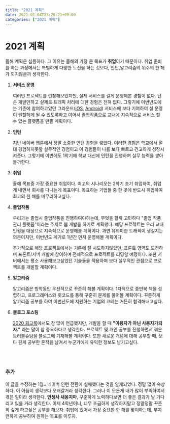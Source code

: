 ```yaml
---
title: "2021 계획"
date: 2021-01-04T23:20:21+09:00
categories: ["2021 계획"]
---
```


# 2021 계획

올해 계획은 심플하다. 그 이유는 올해의 가장 큰 목표가 **취업**이기 때문이다. 취업 준비를 하는 과정에서는 특별하게 다양한 도전을 하는 것보다, 인턴,알고리즘의 위주의 한 해가 되지않을까 생각한다.



1. **서비스 운영**

    여러번 프로젝트를 런칭해보았지만, 실제 서비스를 길게 운영해본 경험이 없다. 단순 개발만하고 실제로 트래픽 처리에 대한 경험은 전혀 없다. 그렇기에 이번년도에는 기존에 참여하고있던 그라운드([iOS](https://apps.apple.com/us/app/%EA%B7%B8%EB%9D%BC%EC%9A%B4%EB%93%9C/id1483838254), [Android](https://play.google.com/store/apps/details?id=com.yourssu.ground&hl=ko)) 서비스에 보다 기여하여 실 운영이 원할하게 될 수 있도록하고 이어서 졸업작품으로 교내에 지속적으로 서비스 할 수 있는 플랫폼을 만들 계획이다.


2. **인턴**

    지난 네이버 웹툰에서 정말 소중한 인턴 경험을 쌓았다. 이러한 경험은 학교에서 절대 경험하지못할 실무적인 경험이고 이 경험들이 나를 보다 빠르고 견고하게 성장시켜준다. 그렇기에 이번에도 1학기에 학교 대신에 인턴을 진행하며 실무 능력을 쌓아볼까한다.

3. **취업**
    
    올해 목표중 가장 중요한 취업이다. 최고의 시나리오는 2학기 조기 취업하여, 취업계 내면서 회사를 다니는게 목표이다. 목표하는 기업들 중 한 곳에 반드시 취업하여 최고의 한 해를 마무리하고싶다.

4. **졸업작품**

    우리과는 졸업시 졸업작품을 진행하여야하는데, 무엇을 할까 고민하다 "졸업 작품 관리 플랫폼"이라는 주제로 웹 개발을 하기로 계획했다. 해당 프로젝트는 우리 교내인원을 대상으로 지속적으로 운영해볼 계획이다. 과연 유의미한 트래픽이 생길지는 의문이지만, 이번년도 계기로 1년간 먼저 운영해볼 계획이다.

    추가적으로 해당 프로젝트에서는 기존에 잘 시도하지않았던, 프론트 영역도 도전하며 프론트/서버 개발에 참여하며 전체적으로 프로젝트를 리딩할 예정이다. 또한 서버에서는 평소 사용해보고싶었던 기술들을 적용하며 보다 실무적인 관점으로 프로젝트를 개발할 계획이다.

5. **알고리즘**

    알고리즘은 방학동안 우선적으로 꾸준히 해볼 계획이다. 1차적으로 종만북 책을 섭렵하고, 프로그래머스와 릿코드를 통해 꾸준히 문제를 풀어볼 계획이다. 꾸준하게 알고리즘 공부를 하여 이번년도에 지원하는 기업의 코테는 거뜬히 합격해내고싶다.

6. **블로그 포스팅**

    [2020 회고록](http://blog.cmstown.com/2021/01/2020_%ED%9A%8C%EA%B3%A0%EB%A1%9D/)에서도 참 많이 언급했지만, 개발을 할 때 **"이용자가 아닌 사용자가되자."** 라는 말이 참 중요하다고 생각한다. 
    프로젝트 및 개인 공부를 진행하면서 겪은 트러블슈팅을 블로그에 기재해볼 계획이다. 또한 새로운 개념에 대해 공부할 때, 보다 깊게 공부한 흔적을 남겨서 누군가에게 유익한 정보도 남기고싶다.
    

<br><br>

### 추가

이 글을 수정하는 1월.. 네이버 인턴 전환에 실패했다는 것을 알게되었다. 정말 많이 속상하다. 이 아픔이 생각보다 오래갈거라 생각한다. 그러나 이 모든게 내가 많이 부족하여서 겪은 일이라 생각한다. **인생사 새옹지마**, 꾸준하게 노력하다보면 더 좋은 결과가 날 기다리고 있을 거라 생각한다. 
이제 4학년이니, 너무 조급하게 생각하지말고 정말정말 꾸준히 깊게 하고싶은 공부를 해보자. 취업에 있어서 가장 중요한 한 해를 맞이하는데, 부지런하게 공부하여 원하는 목표를 이루자.